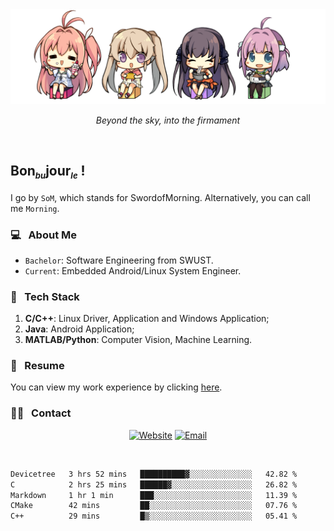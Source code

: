 <img src="./pic/Aokana.png">
<p align="center"><em>Beyond the sky, into the firmament</em></p>

<br/>

## Bon<sub><em><font size=2>bu</font></em></sub>jour<sub><em><font size=2>le</font></em></sub> !

I go by `SoM`, which stands for SwordofMorning. Alternatively, you can call me `Morning`.

### 💻 &nbsp; About Me

- `Bachelor`: Software Engineering from SWUST.
- `Current`: Embedded Android/Linux System Engineer.

### 🔧 &nbsp; Tech Stack

1. **C/C++**: Linux Driver, Application and Windows Application;
2. **Java**: Android Application;
3. **MATLAB/Python**: Computer Vision, Machine Learning.

### 📝 &nbsp; Resume

You can view my work experience by clicking <a href="https://swordofmorning.com/index.php/contact/">here</a>.

### 🤝🏻 &nbsp; Contact

<p align="center">
<a href="https://swordofmorning.com/"><img alt="Website" src="https://img.shields.io/badge/Website-swordofmorning.com-blue?style=flat-square&logo=google-chrome"></a>
<a href="mailto:master@xiaojintao.email
"><img alt="Email" src="https://img.shields.io/badge/Email-master@xiaojintao.email-blue?style=flat-square&logo=gmail"></a>
</p>

<br/>

<!--START_SECTION:waka-->

```txt
Devicetree   3 hrs 52 mins   ██████████▓░░░░░░░░░░░░░░   42.82 %
C            2 hrs 25 mins   ██████▓░░░░░░░░░░░░░░░░░░   26.82 %
Markdown     1 hr 1 min      ███░░░░░░░░░░░░░░░░░░░░░░   11.39 %
CMake        42 mins         ██░░░░░░░░░░░░░░░░░░░░░░░   07.76 %
C++          29 mins         █▒░░░░░░░░░░░░░░░░░░░░░░░   05.41 %
```

<!--END_SECTION:waka-->

